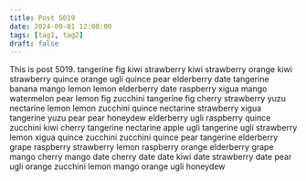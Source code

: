 ```yaml
---
title: Post 5019
date: 2024-09-01 12:00:00
tags: [tag1, tag2]
draft: false
---
```

This is post 5019.
tangerine
fig
kiwi
strawberry
kiwi
strawberry
orange
kiwi
strawberry
quince
orange
ugli
quince
pear
elderberry
date
tangerine
banana
mango
lemon
lemon
elderberry
date
raspberry
xigua
mango
watermelon
pear
lemon
fig
zucchini
tangerine
fig
cherry
strawberry
yuzu
nectarine
lemon
lemon
zucchini
quince
nectarine
strawberry
xigua
tangerine
yuzu
pear
pear
honeydew
elderberry
ugli
raspberry
quince
zucchini
kiwi
cherry
tangerine
nectarine
apple
ugli
tangerine
ugli
strawberry
lemon
xigua
quince
zucchini
zucchini
quince
pear
tangerine
elderberry
grape
raspberry
strawberry
lemon
raspberry
orange
elderberry
grape
mango
cherry
mango
date
cherry
date
date
kiwi
date
strawberry
date
pear
ugli
orange
zucchini
lemon
mango
orange
ugli
honeydew
